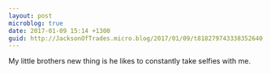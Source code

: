```yaml
---
layout: post
microblog: true
date: 2017-01-09 15:14 +1300
guid: http://JacksonOfTrades.micro.blog/2017/01/09/t818279743338352640.html
---
```

My little brothers new thing is he likes to constantly take selfies with me.
